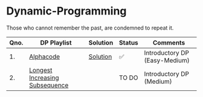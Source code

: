 # Dynamic-Programming
Those who cannot remember the past, are condemned to repeat it.

|Qno.|  DP Playlist | Solution |Status | Comments |
| ------ | ------------- | -------|------ | -------------- |
| 1. | [Alphacode](https://www.spoj.com/problems/ACODE/) | [Solution](https://github.com/anuanu0-0/Recursion_and_Dynamic-Programming/blob/master/Introductory_DP/Alphacode.cpp) |     :white_check_mark: |Introductory DP (Easy-Medium)|
|2.|[Longest Increasing Subsequence](https://leetcode.com/problems/longest-increasing-subsequence/)||TO DO|Introductory DP (Medium)|
